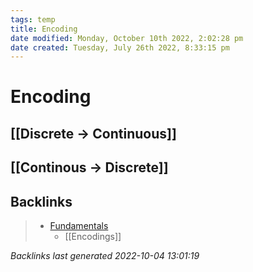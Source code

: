 ```yaml
---
tags: temp
title: Encoding
date modified: Monday, October 10th 2022, 2:02:28 pm
date created: Tuesday, July 26th 2022, 8:33:15 pm
---
```


# Encoding

## [[Discrete -> Continuous]]

## [[Continous -> Discrete]]

## Backlinks
> - [Fundamentals](Fundamentals.md)
>   - [[Encodings]]

_Backlinks last generated 2022-10-04 13:01:19_
